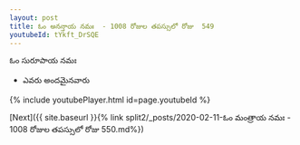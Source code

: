 ```yaml
---
layout: post
title: ఓం అనన్తాయ నమః  - 1008 రోజుల తపస్సులో రోజు  549
youtubeId: tYkft_DrSQE
---
```

 
 
 ఓం సురూపాయ నమః  
 
 -  ఎవరు అందమైనవారు 
 
  
 
  
 
 
 
 
 
 


{% include youtubePlayer.html id=page.youtubeId %}
 
[Next]({{ site.baseurl }}{% link  split2/_posts/2020-02-11-ఓం మంత్రాయ నమః   - 1008 రోజుల తపస్సులో రోజు  550.md%})
 
